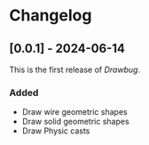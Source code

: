 ﻿# Changelog

## [0.0.1] - 2024-06-14
This is the first release of *Drawbug*.

### Added
- Draw wire geometric shapes
- Draw solid geometric shapes
- Draw Physic casts